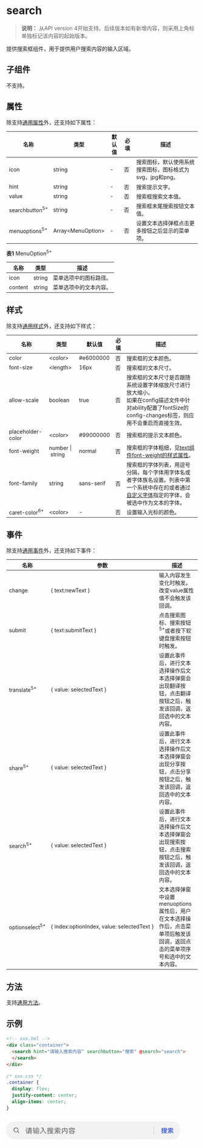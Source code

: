 # search

>  **说明：**
>  从API version 4开始支持。后续版本如有新增内容，则采用上角标单独标记该内容的起始版本。

提供搜索框组件，用于提供用户搜索内容的输入区域。


## 子组件

不支持。


## 属性

除支持[通用属性](../arkui-js/js-components-common-attributes.md)外，还支持如下属性：

| 名称                        | 类型                      | 默认值  | 必填   | 描述                                |
| ------------------------- | ----------------------- | ---- | ---- | --------------------------------- |
| icon                      | string                  | -    | 否    | 搜索图标，默认使用系统搜索图标，图标格式为svg，jpg和png。 |
| hint                      | string                  | -    | 否    | 搜索提示文字。                           |
| value                     | string                  | -    | 否    | 搜索框搜索文本值。                         |
| searchbutton<sup>5+</sup> | string                  | -    | 否    | 搜索框末尾搜索按钮文本值。                     |
| menuoptions<sup>5+</sup>  | Array&lt;MenuOption&gt; | -    | 否    | 设置文本选择弹框点击更多按钮之后显示的菜单项。           |

**表1** MenuOption<sup>5+</sup>

| 名称      | 类型     | 描述          |
| ------- | ------ | ----------- |
| icon    | string | 菜单选项中的图标路径。 |
| content | string | 菜单选项中的文本内容。 |


## 样式

除支持[通用样式](../arkui-js/js-components-common-styles.md)外，还支持如下样式：

| 名称                       | 类型                         | 默认值             | 必填   | 描述                                       |
| ------------------------ | -------------------------- | --------------- | ---- | ---------------------------------------- |
| color                    | &lt;color&gt;              | \#e6000000      | 否    | 搜索框的文本颜色。                                |
| font-size                | &lt;length&gt;             | 16px            | 否    | 搜索框的文本尺寸。                                |
| allow-scale              | boolean                    | true            | 否    | 搜索框的文本尺寸是否跟随系统设置字体缩放尺寸进行放大缩小。<br/>如果在config描述文件中针对ability配置了fontSize的config-changes标签，则应用不会重启而直接生效。 |
| placeholder-color        | &lt;color&gt;              | \#99000000<br/> | 否    | 搜索框的提示文本颜色。                              |
| font-weight              | number&nbsp;\|&nbsp;string | normal          | 否    | 搜索框的字体粗细，见[text组件font-weight的样式属性](../arkui-js/js-components-basic-text.md#样式)。 |
| font-family              | string                     | sans-serif      | 否    | 搜索框的字体列表，用逗号分隔，每个字体用字体名或者字体族名设置。列表中第一个系统中存在的或者通过[自定义字体](../arkui-js/js-components-common-customizing-font.md)指定的字体，会被选中作为文本的字体。 |
| caret-color<sup>6+</sup> | &lt;color&gt;              | -               | 否    | 设置输入光标的颜色。                               |


## 事件

除支持[通用事件](../arkui-js/js-components-common-events.md)外，还支持如下事件：

| 名称                        | 参数                                       | 描述                                       |
| ------------------------- | ---------------------------------------- | ---------------------------------------- |
| change                    | {&nbsp;text:newText&nbsp;}               | 输入内容发生变化时触发。<br/>改变value属性值不会触发该回调。      |
| submit                    | {&nbsp;text:submitText&nbsp;}            | 点击搜索图标、搜索按钮<sup>5+</sup>或者按下软键盘搜索按钮时触发。  |
| translate<sup>5+</sup>    | {&nbsp;value:&nbsp;selectedText&nbsp;}   | 设置此事件后，进行文本选择操作后文本选择弹窗会出现翻译按钮，点击翻译按钮之后，触发该回调，返回选中的文本内容。 |
| share<sup>5+</sup>        | {&nbsp;value:&nbsp;selectedText&nbsp;}   | 设置此事件后，进行文本选择操作后文本选择弹窗会出现分享按钮，点击分享按钮之后，触发该回调，返回选中的文本内容。 |
| search<sup>5+</sup>       | {&nbsp;value:&nbsp;selectedText&nbsp;}   | 设置此事件后，进行文本选择操作后文本选择弹窗会出现搜索按钮，点击搜索按钮之后，触发该回调，返回选中的文本内容。 |
| optionselect<sup>5+</sup> | {&nbsp;index:optionIndex,&nbsp;value:&nbsp;selectedText&nbsp;} | 文本选择弹窗中设置menuoptions属性后，用户在文本选择操作后，点击菜单项后触发该回调，返回点击的菜单项序号和选中的文本内容。 |


## 方法

支持[通用方法](../arkui-js/js-components-common-methods.md)。


## 示例

```html
<!-- xxx.hml -->
<div class="container">
  <search hint="请输入搜索内容" searchbutton="搜索" @search="search">
  </search>
</div>
```

```css
/* xxx.css */
.container {
  display: flex;
  justify-content: center;
  align-items: center;
}
```

![zh-cn_image_0000001153427082](figures/zh-cn_image_0000001153427082.png)
